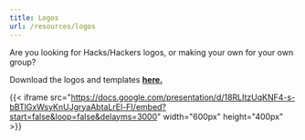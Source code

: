 ```yaml
---
title: Logos
url: /resources/logos
---
```

Are you looking for Hacks/Hackers logos, or making your own for your own group?

Download the logos and templates [**here.**](/content-images/resources/hackshackers_identity.zip)

{{< iframe src="https://docs.google.com/presentation/d/18RLItzUqKNF4-s-bBTlGxWsyKnUJgryaAbtaLrEl-FI/embed?start=false&loop=false&delayms=3000" width="600px" height="400px" >}}
